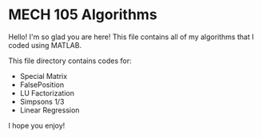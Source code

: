 # MECH 105 Algorithms
Hello! I'm so glad you are here! This file contains all of my algorithms that I coded using MATLAB. 

This file directory contains codes for:
* Special Matrix
* FalsePosition
* LU Factorization
* Simpsons 1/3
* Linear Regression

I hope you enjoy!
